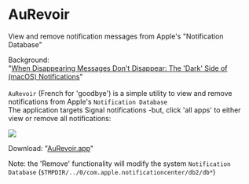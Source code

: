 # AuRevoir
View and remove notification messages from Apple's "Notification Database"

Background: 
<br>
"[When Disappearing Messages Don't Disappear: The 'Dark' Side of (macOS) Notifications](https://objective-see.com/blog/blog_0x2E.html)"
<br>
<br>
`AuRevoir` (French for 'goodbye') is a simple utility to view and remove notifications from Apple's `Notification Database`
<br>
The application targets Signal notifications -but, click 'all apps' to either view or remove all notifications:

![](https://objective-see.com/images/blog/blog_0x2E/auRevoir.png)

Download: "[AuRevoir.app](https://github.com/objective-see/AuRevoir/releases/download/1.0.0/AuRevoir_1.0.0.zip)"

Note: the 'Remove' functionality will modify the system `Notification Database` (`$TMPDIR/../0/com.apple.notificationcenter/db2/db*`)

